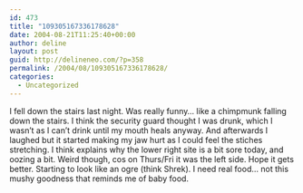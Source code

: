 ```yaml
---
id: 473
title: "109305167336178628"
date: 2004-08-21T11:25:40+00:00
author: deline
layout: post
guid: http://delineneo.com/?p=358
permalink: /2004/08/109305167336178628/
categories:
  - Uncategorized
---
```

I fell down the stairs last night. Was really funny&#8230; like a chimpmunk falling down the stairs. I think the security guard thought I was drunk, which I wasn&#8217;t as I can&#8217;t drink until my mouth heals anyway. And afterwards I laughed but it started making my jaw hurt as I could feel the stiches stretching. I think explains why the lower right site is a bit sore today, and oozing a bit. Weird though, cos on Thurs/Fri it was the left side. Hope it gets better. Starting to look like an ogre (think Shrek). I need real food&#8230; not this mushy goodness that reminds me of baby food.
